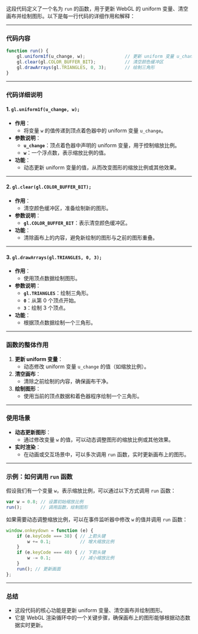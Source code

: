 这段代码定义了一个名为 `run` 的函数，用于更新 WebGL 的 uniform 变量、清空画布并绘制图形。以下是每一行代码的详细作用和解释：

---

### **代码内容**
```javascript
function run() {
    gl.uniform1f(u_change, w);               // 更新 uniform 变量 u_change 的值
    gl.clear(gl.COLOR_BUFFER_BIT);           // 清空颜色缓冲区
    gl.drawArrays(gl.TRIANGLES, 0, 3);       // 绘制三角形
}
```

---

### **代码详细说明**

#### **1. `gl.uniform1f(u_change, w);`**
- **作用**：
  - 将变量 `w` 的值传递到顶点着色器中的 uniform 变量 `u_change`。
- **参数说明**：
  - **`u_change`**：顶点着色器中声明的 uniform 变量，用于控制缩放比例。
  - **`w`**：一个浮点数，表示缩放比例的值。
- **功能**：
  - 动态更新 uniform 变量的值，从而改变图形的缩放比例或其他效果。

---

#### **2. `gl.clear(gl.COLOR_BUFFER_BIT);`**
- **作用**：
  - 清空颜色缓冲区，准备绘制新的图形。
- **参数说明**：
  - **`gl.COLOR_BUFFER_BIT`**：表示清空颜色缓冲区。
- **功能**：
  - 清除画布上的内容，避免新绘制的图形与之前的图形重叠。

---

#### **3. `gl.drawArrays(gl.TRIANGLES, 0, 3);`**
- **作用**：
  - 使用顶点数据绘制图形。
- **参数说明**：
  - **`gl.TRIANGLES`**：绘制三角形。
  - **`0`**：从第 0 个顶点开始。
  - **`3`**：绘制 3 个顶点。
- **功能**：
  - 根据顶点数据绘制一个三角形。

---

### **函数的整体作用**
1. **更新 uniform 变量**：
   - 动态修改 uniform 变量 `u_change` 的值（如缩放比例）。
2. **清空画布**：
   - 清除之前绘制的内容，确保画布干净。
3. **绘制图形**：
   - 使用当前的顶点数据和着色器程序绘制一个三角形。

---

### **使用场景**
- **动态更新图形**：
  - 通过修改变量 `w` 的值，可以动态调整图形的缩放比例或其他效果。
- **实时渲染**：
  - 在动画或交互场景中，可以多次调用 `run` 函数，实时更新画布上的图形。

---

### **示例：如何调用 `run` 函数**
假设我们有一个变量 `w`，表示缩放比例，可以通过以下方式调用 `run` 函数：
```javascript
var w = 0.8; // 设置初始缩放比例
run();       // 调用函数，绘制图形
```

如果需要动态调整缩放比例，可以在事件监听器中修改 `w` 的值并调用 `run` 函数：
```javascript
window.onkeydown = function (e) {
    if (e.keyCode === 38) { // 上箭头键
        w += 0.1;           // 增大缩放比例
    }
    if (e.keyCode === 40) { // 下箭头键
        w -= 0.1;           // 减小缩放比例
    }
    run(); // 更新画面
};
```

---

### **总结**
- 这段代码的核心功能是更新 uniform 变量、清空画布并绘制图形。
- 它是 WebGL 渲染循环中的一个关键步骤，确保画布上的图形能够根据动态数据实时更新。
